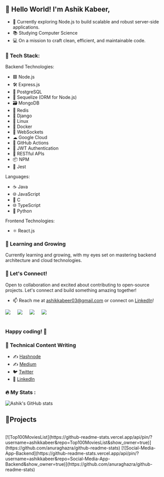 ## 👋 Hello World! I'm Ashik Kabeer,

- 🚀 Currently exploring Node.js to build scalable and robust server-side applications.
- 📚 Studying Computer Science
- 💻 On a mission to craft clean, efficient, and maintainable code.

### 🔧 Tech Stack:

Backend Technologies:
- 🟩 Node.js
- 🛠 Express.js
- 🐘 PostgreSQL
- 📁 Sequelize (ORM for Node.js)
- 🗃 MongoDB
- 🔄 Redis
- 🐍 Django
- 🐧 Linux
- 🐳 Docker
- 🚀 WebSockets
- ☁ Google Cloud
- 🚀 GitHub Actions
- 🔐 JWT Authentication
- 🚀 RESTful APIs
- 📦 NPM
- 🧪 Jest

Languages:
- ☕ Java
- 🌐 JavaScript
- 🚀 C
- 🌐 TypeScript
- 🐍 Python

Frontend Technologies:
- ⚛ React.js

### 🌱 Learning and Growing

Currently learning and growing, with my eyes set on mastering backend architecture and cloud technologies.

### 🤝 Let's Connect!

Open to collaboration and excited about contributing to open-source projects. Let's connect and build something amazing together!

- 📫 Reach me at [ashikkabeer03@gmail.com](mailto:ashikkabeer03@gmail.com) or connect on [LinkedIn](https://www.linkedin.com/in/ashik-kabeer/)!

<a target="_blank" href="https://twitter.com/_ashikkabeer"><img src="https://img.shields.io/badge/Twitter-1DA1F2?style=for-the-badge&logo=twitter&logoColor=white"></img></a>
&emsp;
<a target="_blank" href="https://www.linkedin.com/in/ashik-kabeer/"><img src="https://img.shields.io/badge/LinkedIn-0077B5?style=for-the-badge&logo=linkedin&logoColor=white"></img></a>
&emsp;
<a target="_blank" href="https://linktr.ee/ashikkabeer"><img src="https://img.shields.io/badge/linktree-39E09B?style=for-the-badge&logo=linktree&logoColor=white"></img></a>
&emsp;
<a target="_blank" href="https://hashnode.com/@ashikkabeer"><img src="https://img.shields.io/badge/Hashnode-2962FF?style=for-the-badge&logo=hashnode&logoColor=white"></img></a>
&emsp;
<br>
<br>
### Happy coding! 🚀

### 📝 Technical Content Writing
- ✍️ [Hashnode](https://ashikkabeer.hashnode.dev/)
- ✍️ [Medium](https://medium.com/@ashikkabeer)
- 🐦 [Twitter](https://twitter.com/_ashikkabeer)
- 🔗 [LinkedIn](https://www.linkedin.com/in/ashik-kabeer)

### :fire: My Stats :
![Ashik's GitHub stats](https://github-readme-stats.vercel.app/api?username=ashikkabeer&show_icons=true&theme=dark)
<br>
## 🔧Projects
<br>
[![Top100MoviesList](https://github-readme-stats.vercel.app/api/pin/?username=ashikkabeer&repo=Top100MoviesList&show_owner=true)](https://github.com/anuraghazra/github-readme-stats)
[![Social-Media-App-Backend](https://github-readme-stats.vercel.app/api/pin/?username=ashikkabeer&repo=Social-Media-App-Backend&show_owner=true)](https://github.com/anuraghazra/github-readme-stats)
